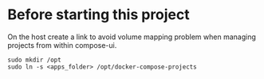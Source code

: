 # Before starting this project

On the host create a link to avoid volume mapping problem when managing projects from within compose-ui.

    sudo mkdir /opt
    sudo ln -s <apps_folder> /opt/docker-compose-projects